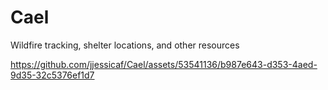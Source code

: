 # Cael
Wildfire tracking, shelter locations, and other resources

https://github.com/jjessicaf/Cael/assets/53541136/b987e643-d353-4aed-9d35-32c5376ef1d7

